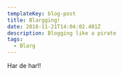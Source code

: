 ```yaml
---
templateKey: blog-post
title: Blargging!
date: 2018-11-21T14:04:02.401Z
description: Blogging like a pirate
tags:
  - Blarg
---
```

Har de har!!
